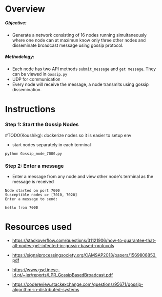# Overview
##### Objective:
* Generate a network consisting of 16 nodes running simultaneously where one node can at maximun know only three other nodes and disseminate broadcast message using gossip protocol. 

##### Methodology: 
* Each node has two API methods `submit_message` and `get message`. They can be viewed in `Gossip.py`
* UDP for communication
* Every node will receive the message, a node transmits using gossip dissemination.
# Instructions

### Step 1: Start the Gossip Nodes
#TODO(Koushikg): dockerize nodes so it is easier to setup env
* start nodes separately in each terminal 

```shell
python Gossip_node_7000.py
```
### Step 2: Enter a message
* Enter a message from any node and view other node's terminal as the message is received
```shell
Node started on port 7000
Susceptible nodes => [7010, 7020]
Enter a message to send:

hello from 7000
```
# Resources used

* https://stackoverflow.com/questions/31121906/how-to-guarantee-that-all-nodes-get-infected-in-gossip-based-protocols

* https://signalprocessingsociety.org/CAMSAP2013/papers/1569808853.pdf

* https://www.gsd.inesc-id.pt/~ler/reports/LPR_GossipBasedBroadcast.pdf

* https://codereview.stackexchange.com/questions/95671/gossip-algorithm-in-distributed-systems



